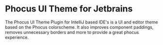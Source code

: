 # Phocus UI Theme for Jetbrains
<!-- Plugin description -->
The Phocus UI Theme Plugin for IntelliJ based IDE's is a UI and editor theme based on the Phocus colorscheme.
It also improves component paddings, removes unnecessary borders and more to provide a great phocus experience.
<!-- Plugin description end -->